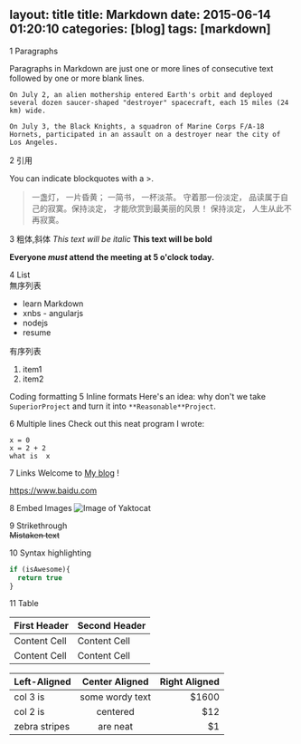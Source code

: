 layout: title
title: Markdown
date: 2015-06-14 01:20:10
categories: [blog]
tags: [markdown]
---

1 Paragraphs 

  Paragraphs in Markdown are just one or more lines of consecutive text followed by one or more blank lines.

	On July 2, an alien mothership entered Earth's orbit and deployed several dozen saucer-shaped "destroyer" spacecraft, each 15 miles (24 km) wide.

	On July 3, the Black Knights, a squadron of Marine Corps F/A-18 Hornets, participated in an assault on a destroyer near the city of Los Angeles.

2 引用

You can indicate blockquotes with a >.
> 一盏灯， 一片昏黄； 一简书， 一杯淡茶。 守着那一份淡定， 品读属于自己的寂寞。保持淡定， 才能欣赏到最美丽的风景！ 保持淡定， 人生从此不再寂寞。	
	
3 粗体,斜体 
*This text will be italic*
**This text will be bold**

**Everyone _must_ attend the meeting at 5 o'clock today.**
 
 4 List 	
 無序列表
- learn Markdown 
- xnbs - angularjs 
- nodejs 
- resume 

有序列表
1. item1 
2. item2 

Coding formatting 
5  Inline formats
Here's an idea: why don't we take `SuperiorProject` and turn it into `**Reasonable**Project`.

6 Multiple lines 
Check out this neat program I wrote:

```
x = 0
x = 2 + 2 
what is  x 
```
7 Links 
Welcome to [My blog](http://lvpeng.github.io) !

https://www.baidu.com

8 Embed Images 
![Image of Yaktocat](https://octodex.github.com/images/yaktocat.png)

9 Strikethrough  
~~Mistaken text~~	 


10 Syntax highlighting 

```javascript
if (isAwesome){
  return true
}
```
11 Table 

First Header  | Second Header
------------- | -------------
Content Cell  | Content Cell
Content Cell  | Content Cell


| Left-Aligned  | Center Aligned  | Right Aligned |
| :------------ |:---------------:| -----:|
| col 3 is      | some wordy text | $1600 |
| col 2 is      | centered        |   $12 |
| zebra stripes | are neat        |    $1 |
